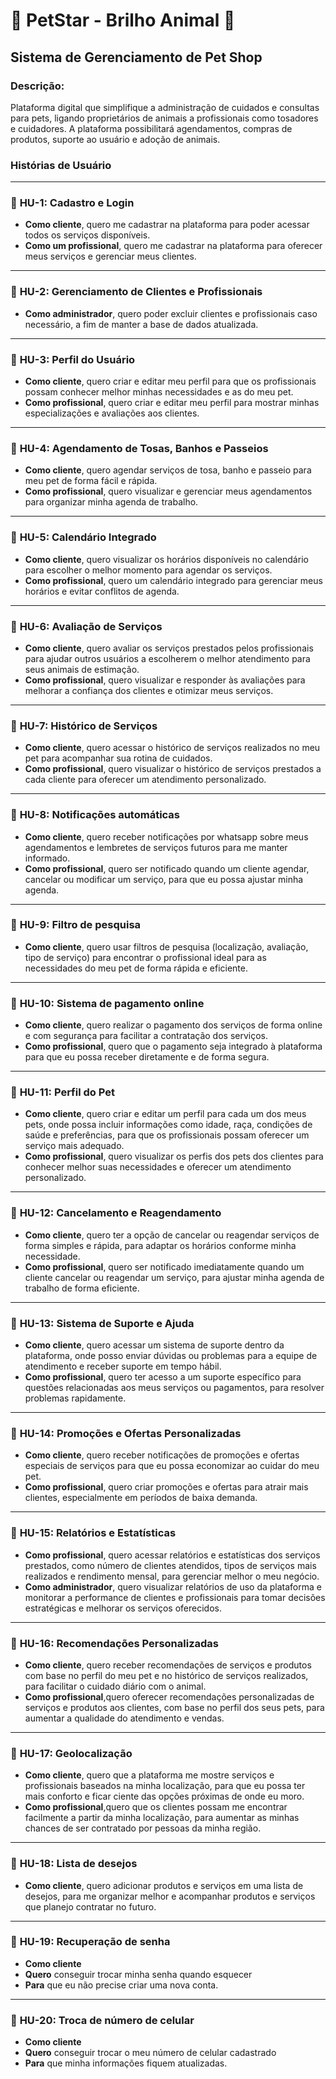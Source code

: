 # 🌟 **PetStar - Brilho Animal** 🌟

## **Sistema de Gerenciamento de Pet Shop**

### **Descrição:**

Plataforma digital que simplifique a administração de cuidados e consultas para pets, ligando proprietários de animais a profissionais como tosadores e cuidadores. A plataforma possibilitará agendamentos, compras de produtos, suporte ao usuário e adoção de animais.

### **Histórias de Usuário**

---

### 🐾 **HU-1: Cadastro e Login**
- **Como cliente**, quero me cadastrar na plataforma para poder acessar todos os serviços disponíveis.
- **Como um profissional**, quero me cadastrar na plataforma para oferecer meus serviços e gerenciar meus clientes.

---

### 🐾 **HU-2: Gerenciamento de Clientes e Profissionais**
- **Como administrador**, quero poder excluir clientes e profissionais caso necessário, a fim de manter a base de dados atualizada.

---

### 🐾 **HU-3: Perfil do Usuário**
- **Como cliente**, quero criar e editar meu perfil para que os profissionais possam conhecer melhor minhas necessidades e as do meu pet.
- **Como profissional**, quero criar e editar meu perfil para mostrar minhas especializações e avaliações aos clientes.

---

### 🐾 **HU-4: Agendamento de Tosas, Banhos e Passeios**
- **Como cliente**, quero agendar serviços de tosa, banho e passeio para meu pet de forma fácil e rápida.
- **Como profissional**, quero visualizar e gerenciar meus agendamentos para organizar minha agenda de trabalho.

---

### 🐾 **HU-5: Calendário Integrado**
- **Como cliente**, quero visualizar os horários disponíveis no calendário para escolher o melhor momento para agendar os serviços.
- **Como profissional**, quero um calendário integrado para gerenciar meus horários e evitar conflitos de agenda.

---

### 🐾 **HU-6: Avaliação de Serviços**
- **Como cliente**, quero avaliar os serviços prestados pelos profissionais para ajudar outros usuários a escolherem o melhor atendimento para seus animais de estimação.
- **Como profissional**, quero visualizar e responder às avaliações para melhorar a confiança dos clientes e otimizar meus serviços.

---

### 🐾 **HU-7: Histórico de Serviços**
- **Como cliente**, quero acessar o histórico de serviços realizados no meu pet para acompanhar sua rotina de cuidados.
- **Como profissional**, quero visualizar o histórico de serviços prestados a cada cliente para oferecer um atendimento personalizado.

---

### 🐾 **HU-8: Notificações automáticas**
- **Como cliente**, quero receber notificações por whatsapp sobre meus agendamentos e lembretes de serviços futuros para me manter informado.
- **Como profissional**, quero ser notificado quando um cliente agendar, cancelar ou modificar um serviço, para que eu possa ajustar minha agenda.

---

### 🐾 **HU-9: Filtro de pesquisa**
- **Como cliente**, quero usar filtros de pesquisa (localização, avaliação, tipo de serviço) para encontrar o profissional ideal para as necessidades do meu pet de forma rápida e eficiente.

---

### 🐾 **HU-10: Sistema de pagamento online**
- **Como cliente**, quero realizar o pagamento dos serviços de forma online e com segurança para facilitar a contratação dos serviços.
- **Como profissional**, quero que o pagamento seja integrado à plataforma para que eu possa receber diretamente e de forma segura.

---

### 🐾 **HU-11: Perfil do Pet**
- **Como cliente**, quero criar e editar um perfil para cada um dos meus pets, onde possa incluir informações como idade, raça, condições de saúde e preferências, para que os profissionais possam oferecer um serviço mais adequado.
- **Como profissional**, quero visualizar os perfis dos pets dos clientes para conhecer melhor suas necessidades e oferecer um atendimento personalizado.

---

### 🐾 **HU-12: Cancelamento e Reagendamento**
- **Como cliente**, quero ter a opção de cancelar ou reagendar serviços de forma simples e rápida, para adaptar os horários conforme minha necessidade.
- **Como profissional**, quero ser notificado imediatamente quando um cliente cancelar ou reagendar um serviço, para ajustar minha agenda de trabalho de forma eficiente.

---

### 🐾 **HU-13: Sistema de Suporte e Ajuda**
- **Como cliente**, quero acessar um sistema de suporte dentro da plataforma, onde posso enviar dúvidas ou problemas para a equipe de atendimento e receber suporte em tempo hábil.
- **Como profissional**, quero ter acesso a um suporte específico para questões relacionadas aos meus serviços ou pagamentos, para resolver problemas rapidamente.

---

### 🐾 **HU-14: Promoções e Ofertas Personalizadas**
- **Como cliente**, quero receber notificações de promoções e ofertas especiais de serviços para que eu possa economizar ao cuidar do meu pet.
- **Como profissional**, quero criar promoções e ofertas para atrair mais clientes, especialmente em períodos de baixa demanda.

---

### 🐾 **HU-15: Relatórios e Estatísticas**
- **Como profissional**, quero acessar relatórios e estatísticas dos serviços prestados, como número de clientes atendidos, tipos de serviços mais realizados e rendimento mensal, para gerenciar melhor o meu negócio.
- **Como administrador**, quero visualizar relatórios de uso da plataforma e monitorar a performance de clientes e profissionais para tomar decisões estratégicas e melhorar os serviços oferecidos.

---

### 🐾 **HU-16: Recomendações Personalizadas**
- **Como cliente**, quero receber recomendações de serviços e produtos com base no perfil do meu pet e no histórico de serviços realizados, para facilitar o cuidado diário com o animal.
- **Como profissional**,quero oferecer recomendações personalizadas de serviços e produtos aos clientes, com base no perfil dos seus pets, para aumentar a qualidade do atendimento e vendas.

---

### 🐾 **HU-17: Geolocalização**
- **Como cliente**, quero que a plataforma me mostre serviços e profissionais baseados na minha localização, para que eu possa ter mais conforto e ficar ciente das opções próximas de onde eu moro.
- **Como profissional**,quero que os clientes possam me encontrar facilmente a partir da minha localização, para aumentar as minhas chances de ser contratado por pessoas da minha região.

---

### 🐾 **HU-18: Lista de desejos**
- **Como cliente**, quero adicionar produtos e serviços em uma lista de desejos, para me organizar melhor e acompanhar produtos e serviços que planejo contratar no futuro.

---

### 🐾 **HU-19: Recuperação de senha**
- **Como cliente**
- **Quero** conseguir trocar minha senha quando esquecer
- **Para** que eu não precise criar uma nova conta.

---

### 🐾 **HU-20: Troca de número de celular**
- **Como cliente**
- **Quero** conseguir trocar o meu número de celular cadastrado
- **Para** que minha informações fiquem atualizadas.
